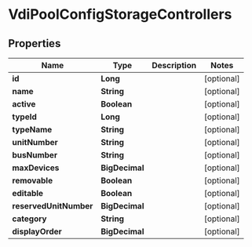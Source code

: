 

# VdiPoolConfigStorageControllers

## Properties

Name | Type | Description | Notes
------------ | ------------- | ------------- | -------------
**id** | **Long** |  |  [optional]
**name** | **String** |  |  [optional]
**active** | **Boolean** |  |  [optional]
**typeId** | **Long** |  |  [optional]
**typeName** | **String** |  |  [optional]
**unitNumber** | **String** |  |  [optional]
**busNumber** | **String** |  |  [optional]
**maxDevices** | **BigDecimal** |  |  [optional]
**removable** | **Boolean** |  |  [optional]
**editable** | **Boolean** |  |  [optional]
**reservedUnitNumber** | **BigDecimal** |  |  [optional]
**category** | **String** |  |  [optional]
**displayOrder** | **BigDecimal** |  |  [optional]




